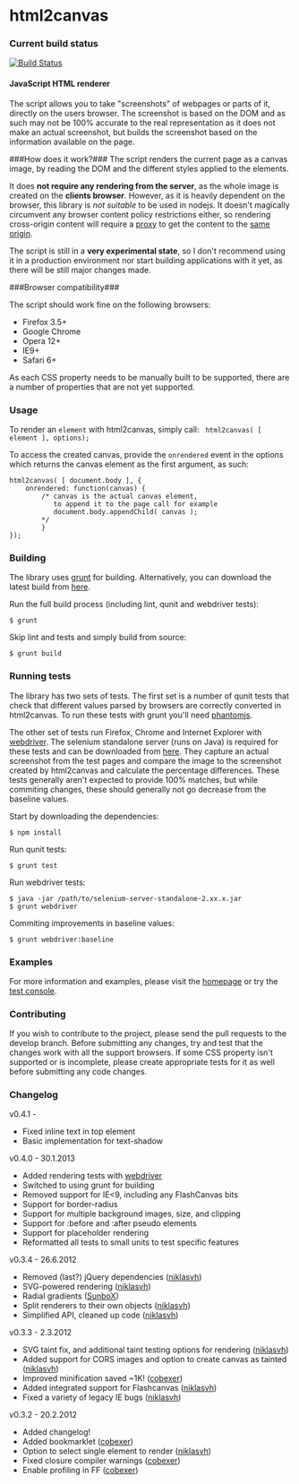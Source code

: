 html2canvas
===========

### Current build status ###
[![Build Status](https://travis-ci.org/niklasvh/html2canvas.png)](https://travis-ci.org/niklasvh/html2canvas)

#### JavaScript HTML renderer ####

 The script allows you to take "screenshots" of webpages or parts of it, directly on the users browser. The screenshot is based on the DOM and as such may not be 100% accurate to the real representation as it does not make an actual screenshot, but builds the screenshot based on the information available on the page.


###How does it work?###
The script renders the current page as a canvas image, by reading the DOM and the different styles applied to the elements.

It does <b>not require any rendering from the server</b>, as the whole image is created on the <b>clients browser</b>. However, as it is heavily dependent on the browser, this library is *not suitable* to be used in nodejs.
It doesn't magically circumvent any browser content policy restrictions either, so rendering cross-origin content will require a <a href="https://github.com/niklasvh/html2canvas/wiki/Proxies">proxy</a> to get the content to the <a href="http://en.wikipedia.org/wiki/Same_origin_policy">same origin</a>.

The script is still in a **very experimental state**, so I don't recommend using it in a production environment nor start building applications with it yet, as there will be still major changes made.

###Browser compatibility###

The script should work fine on the following browsers:

* Firefox 3.5+
* Google Chrome
* Opera 12+
* IE9+
* Safari 6+

As each CSS property needs to be manually built to be supported, there are a number of properties that are not yet supported.

### Usage ###
To render an `element` with html2canvas, simply call:
` html2canvas( [ element ], options);`

To access the created canvas, provide the `onrendered` event in the options which returns the canvas element as the first argument, as such:

    html2canvas( [ document.body ], {
        onrendered: function(canvas) {
            /* canvas is the actual canvas element,
               to append it to the page call for example
               document.body.appendChild( canvas );
            */
            }
    });

### Building ###

The library uses <a href="http://gruntjs.com/">grunt</a> for building. Alternatively, you can download the latest build from <a href="http://html2canvas.hertzen.com/build/html2canvas.js">here</a>.

Run the full build process (including lint, qunit and webdriver tests):

    $ grunt

Skip lint and tests and simply build from source:

    $ grunt build

### Running tests ###

The library has two sets of tests. The first set is a number of qunit tests that check that different values parsed by browsers are correctly converted in html2canvas. To run these tests with grunt you'll need <a href="http://phantomjs.org/">phantomjs</a>.

The other set of tests run Firefox, Chrome and Internet Explorer with <a href="https://github.com/niklasvh/webdriver.js">webdriver</a>. The selenium standalone server (runs on Java) is required for these tests and can be downloaded from <a href="http://code.google.com/p/selenium/downloads/list">here</a>. They capture an actual screenshot from the test pages and compare the image to the screenshot created by html2canvas and calculate the percentage differences. These tests generally aren't expected to provide 100% matches, but while commiting changes, these should generally not go decrease from the baseline values.

Start by downloading the dependencies:

    $ npm install

Run qunit tests:

    $ grunt test

Run webdriver tests:

    $ java -jar /path/to/selenium-server-standalone-2.xx.x.jar
    $ grunt webdriver

Commiting improvements in baseline values:

    $ grunt webdriver:baseline

### Examples ###

For more information and examples, please visit the <a href="http://html2canvas.hertzen.com">homepage</a> or try the <a href="http://html2canvas.hertzen.com/screenshots.html">test console</a>.

### Contributing ###

If you wish to contribute to the project, please send the pull requests to the develop branch. Before submitting any changes, try and test that the changes work with all the support browsers. If some CSS property isn't supported or is incomplete, please create appropriate tests for it as well before submitting any code changes.

### Changelog ###

v0.4.1 -
 * Fixed inline text in top element
 * Basic implementation for text-shadow

v0.4.0 - 30.1.2013
 * Added rendering tests with <a href="https://github.com/niklasvh/webdriver.js">webdriver</a>
 * Switched to using grunt for building
 * Removed support for IE<9, including any FlashCanvas bits
 * Support for border-radius
 * Support for multiple background images, size, and clipping
 * Support for :before and :after pseudo elements
 * Support for placeholder rendering
 * Reformatted all tests to small units to test specific features

v0.3.4 - 26.6.2012

* Removed (last?) jQuery dependencies (<a href="https://github.com/niklasvh/html2canvas/commit/343b86705fe163766fcf735eb0217130e4bd5b17">niklasvh</a>)
* SVG-powered rendering (<a href="https://github.com/niklasvh/html2canvas/commit/67d3e0d0f59a5a654caf71a2e3be6494ff146c75">niklasvh</a>)
* Radial gradients (<a href="https://github.com/niklasvh/html2canvas/commit/4f22c18043a73c0c3bbf3b5e4d62714c56acd3c7">SunboX</a>)
* Split renderers to their own objects (<a href="https://github.com/niklasvh/html2canvas/commit/94f2f799a457cd29a21cc56ef8c06f1697866739">niklasvh</a>)
* Simplified API, cleaned up code (<a href="https://github.com/niklasvh/html2canvas/commit/c7d526c9eaa6a4abf4754d205fe1dee360c7660e">niklasvh</a>)

v0.3.3 - 2.3.2012

* SVG taint fix, and additional taint testing options for rendering (<a href="https://github.com/niklasvh/html2canvas/commit/2dc8b9385e656696cb019d615bdfa1d98b17d5d4">niklasvh</a>)
* Added support for CORS images and option to create canvas as tainted (<a href="https://github.com/niklasvh/html2canvas/commit/3ad49efa0032cde25c6ed32a39e35d1505d3b2ef">niklasvh</a>)
* Improved minification saved ~1K! (<a href="https://github.com/cobexer/html2canvas/commit/b82be022b2b9240bd503e078ac980bde2b953e43">cobexer</a>)
* Added integrated support for Flashcanvas (<a href="https://github.com/niklasvh/html2canvas/commit/e9257191519f67d74fd5e364d8dee3c0963ba5fc">niklasvh</a>)
* Fixed a variety of legacy IE bugs (<a href="https://github.com/niklasvh/html2canvas/commit/b65357c55d0701017bafcd357bc654b54d458f8f">niklasvh</a>)

v0.3.2 - 20.2.2012

* Added changelog!
* Added bookmarklet (<a href="https://github.com/niklasvh/html2canvas/commit/b320dd306e1a2d32a3bc5a71b6ebf6d8c060cde5">cobexer</a>)
* Option to select single element to render (<a href="https://github.com/niklasvh/html2canvas/commit/0cb252ada91c84ef411288b317c03e97da1f12ad">niklasvh</a>)
* Fixed closure compiler warnings (<a href="https://github.com/niklasvh/html2canvas/commit/36ff1ec7aadcbdf66851a0b77f0b9e87e4a8e4a1">cobexer</a>)
* Enable profiling in FF (<a href="https://github.com/niklasvh/html2canvas/commit/bbd75286a8406cf9e5aea01fdb7950d547edefb9">cobexer</a>)
